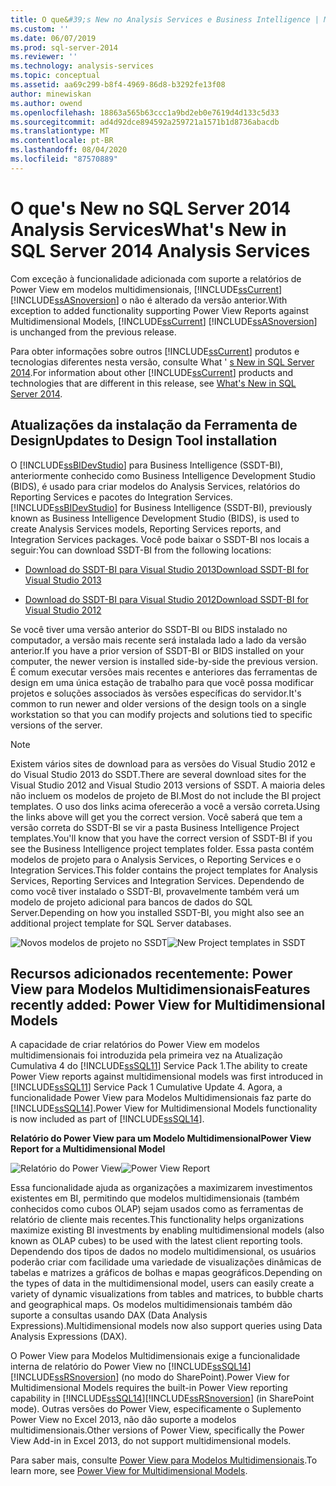 ```yaml
---
title: O que&#39;s New no Analysis Services e Business Intelligence | Microsoft Docs
ms.custom: ''
ms.date: 06/07/2019
ms.prod: sql-server-2014
ms.reviewer: ''
ms.technology: analysis-services
ms.topic: conceptual
ms.assetid: aa69c299-b8f4-4969-86d8-b3292fe13f08
author: minewiskan
ms.author: owend
ms.openlocfilehash: 18863a565b63ccc1a9bd2eb0e7619d4d133c5d33
ms.sourcegitcommit: ad4d92dce894592a259721a1571b1d8736abacdb
ms.translationtype: MT
ms.contentlocale: pt-BR
ms.lasthandoff: 08/04/2020
ms.locfileid: "87570889"
---
```

# <a name="what39s-new-in-sql-server-2014-analysis-services"></a><span data-ttu-id="2b221-102">O que&#39;s New no SQL Server 2014 Analysis Services</span><span class="sxs-lookup"><span data-stu-id="2b221-102">What&#39;s New in SQL Server 2014 Analysis Services</span></span>
  <span data-ttu-id="2b221-103">Com exceção à funcionalidade adicionada com suporte a relatórios de Power View em modelos multidimensionais, [!INCLUDE[ssCurrent](../includes/sscurrent-md.md)] [!INCLUDE[ssASnoversion](../includes/ssasnoversion-md.md)] o não é alterado da versão anterior.</span><span class="sxs-lookup"><span data-stu-id="2b221-103">With exception to added functionality supporting Power View Reports against Multidimensional Models, [!INCLUDE[ssCurrent](../includes/sscurrent-md.md)] [!INCLUDE[ssASnoversion](../includes/ssasnoversion-md.md)] is unchanged from the previous release.</span></span>

 <span data-ttu-id="2b221-104">Para obter informações sobre outros [!INCLUDE[ssCurrent](../includes/sscurrent-md.md)] produtos e tecnologias diferentes nesta versão, consulte What ' [s New in SQL Server 2014](../sql-server/what-s-new-in-sql-server-2016.md).</span><span class="sxs-lookup"><span data-stu-id="2b221-104">For information about other [!INCLUDE[ssCurrent](../includes/sscurrent-md.md)] products and technologies that are different in this release, see [What's New in SQL Server 2014](../sql-server/what-s-new-in-sql-server-2016.md).</span></span>

## <a name="updates-to-design-tool-installation"></a><span data-ttu-id="2b221-105">Atualizações da instalação da Ferramenta de Design</span><span class="sxs-lookup"><span data-stu-id="2b221-105">Updates to Design Tool installation</span></span>
 <span data-ttu-id="2b221-106">O [!INCLUDE[ssBIDevStudio](../includes/ssbidevstudio-md.md)] para Business Intelligence (SSDT-BI), anteriormente conhecido como Business Intelligence Development Studio (BIDS), é usado para criar modelos do Analysis Services, relatórios do Reporting Services e pacotes do Integration Services.</span><span class="sxs-lookup"><span data-stu-id="2b221-106">[!INCLUDE[ssBIDevStudio](../includes/ssbidevstudio-md.md)] for Business Intelligence (SSDT-BI), previously known as Business Intelligence Development Studio (BIDS), is used to create Analysis Services models, Reporting Services reports, and Integration Services packages.</span></span> <span data-ttu-id="2b221-107">Você pode baixar o SSDT-BI nos locais a seguir:</span><span class="sxs-lookup"><span data-stu-id="2b221-107">You can download SSDT-BI from the following locations:</span></span>

-   [<span data-ttu-id="2b221-108">Download do SSDT-BI para Visual Studio 2013</span><span class="sxs-lookup"><span data-stu-id="2b221-108">Download SSDT-BI for Visual Studio 2013</span></span>](https://go.microsoft.com/fwlink/p/?LinkId=396526)

-   [<span data-ttu-id="2b221-109">Download do SSDT-BI para Visual Studio 2012</span><span class="sxs-lookup"><span data-stu-id="2b221-109">Download SSDT-BI for Visual Studio 2012</span></span>](https://go.microsoft.com/fwlink/p/?LinkID=273673)

 <span data-ttu-id="2b221-110">Se você tiver uma versão anterior do SSDT-BI ou BIDS instalado no computador, a versão mais recente será instalada lado a lado da versão anterior.</span><span class="sxs-lookup"><span data-stu-id="2b221-110">If you have a prior version of SSDT-BI or BIDS installed on your computer, the newer version is installed side-by-side the previous version.</span></span> <span data-ttu-id="2b221-111">É comum executar versões mais recentes e anteriores das ferramentas de design em uma única estação de trabalho para que você possa modificar projetos e soluções associados às versões específicas do servidor.</span><span class="sxs-lookup"><span data-stu-id="2b221-111">It's common to run newer and older versions of the design tools on a single workstation so that you can modify projects and solutions tied to specific versions of the server.</span></span>

> [!NOTE]
>  <span data-ttu-id="2b221-112">Existem vários sites de download para as versões do Visual Studio 2012 e do Visual Studio 2013 do SSDT.</span><span class="sxs-lookup"><span data-stu-id="2b221-112">There are several download sites for the Visual Studio 2012 and Visual Studio 2013 versions of SSDT.</span></span> <span data-ttu-id="2b221-113">A maioria deles não incluem os modelos de projeto de BI.</span><span class="sxs-lookup"><span data-stu-id="2b221-113">Most do not include the BI project templates.</span></span> <span data-ttu-id="2b221-114">O uso dos links acima oferecerão a você a versão correta.</span><span class="sxs-lookup"><span data-stu-id="2b221-114">Using the links above will get you the correct version.</span></span> <span data-ttu-id="2b221-115">Você saberá que tem a versão correta do SSDT-BI se vir a pasta Business Intelligence Project templates.</span><span class="sxs-lookup"><span data-stu-id="2b221-115">You'll know that you have the correct version of SSDT-BI if you see the Business Intelligence project templates folder.</span></span> <span data-ttu-id="2b221-116">Essa pasta contém modelos de projeto para o Analysis Services, o Reporting Services e o Integration Services.</span><span class="sxs-lookup"><span data-stu-id="2b221-116">This folder contains the project templates for Analysis Services, Reporting Services and Integration Services.</span></span> <span data-ttu-id="2b221-117">Dependendo de como você tiver instalado o SSDT-BI, provavelmente também verá um modelo de projeto adicional para bancos de dados do SQL Server.</span><span class="sxs-lookup"><span data-stu-id="2b221-117">Depending on how you installed SSDT-BI, you might also see an additional project template for SQL Server databases.</span></span>

 <span data-ttu-id="2b221-118">![Novos modelos de projeto no SSDT](media/ssdt-biprojects.png "Novos modelos de projeto no SSDT")</span><span class="sxs-lookup"><span data-stu-id="2b221-118">![New Project templates in SSDT](media/ssdt-biprojects.png "New Project templates in SSDT")</span></span>

## <a name="features-recently-added-power-view-for-multidimensional-models"></a><span data-ttu-id="2b221-119">Recursos adicionados recentemente: Power View para Modelos Multidimensionais</span><span class="sxs-lookup"><span data-stu-id="2b221-119">Features recently added: Power View for Multidimensional Models</span></span>
 <span data-ttu-id="2b221-120">A capacidade de criar relatórios do Power View em modelos multidimensionais foi introduzida pela primeira vez na Atualização Cumulativa 4 do [!INCLUDE[ssSQL11](../includes/sssql11-md.md)] Service Pack 1.</span><span class="sxs-lookup"><span data-stu-id="2b221-120">The ability to create Power View reports against multidimensional models was first introduced in [!INCLUDE[ssSQL11](../includes/sssql11-md.md)] Service Pack 1 Cumulative Update 4.</span></span> <span data-ttu-id="2b221-121">Agora, a funcionalidade Power View para Modelos Multidimensionais faz parte do [!INCLUDE[ssSQL14](../includes/sssql14-md.md)].</span><span class="sxs-lookup"><span data-stu-id="2b221-121">Power View for Multidimensional Models functionality is now included as part of [!INCLUDE[ssSQL14](../includes/sssql14-md.md)].</span></span>

 <span data-ttu-id="2b221-122">**Relatório do Power View para um Modelo Multidimensional**</span><span class="sxs-lookup"><span data-stu-id="2b221-122">**Power View Report for a Multidimensional Model**</span></span>

 <span data-ttu-id="2b221-123">![Relatório do Power View](media/powerviewreport-wn.gif "Relatório do Power View")</span><span class="sxs-lookup"><span data-stu-id="2b221-123">![Power View Report](media/powerviewreport-wn.gif "Power View Report")</span></span>

 <span data-ttu-id="2b221-124">Essa funcionalidade ajuda as organizações a maximizarem investimentos existentes em BI, permitindo que modelos multidimensionais (também conhecidos como cubos OLAP) sejam usados como as ferramentas de relatório de cliente mais recentes.</span><span class="sxs-lookup"><span data-stu-id="2b221-124">This functionality helps organizations maximize existing BI investments by enabling multidimensional models (also known as OLAP cubes) to be used with the latest client reporting tools.</span></span> <span data-ttu-id="2b221-125">Dependendo dos tipos de dados no modelo multidimensional, os usuários poderão criar com facilidade uma variedade de visualizações dinâmicas de tabelas e matrizes a gráficos de bolhas e mapas geográficos.</span><span class="sxs-lookup"><span data-stu-id="2b221-125">Depending on the types of data in the multidimensional model, users can easily create a variety of dynamic visualizations from tables and matrices, to bubble charts and geographical maps.</span></span> <span data-ttu-id="2b221-126">Os modelos multidimensionais também dão suporte a consultas usando DAX (Data Analysis Expressions).</span><span class="sxs-lookup"><span data-stu-id="2b221-126">Multidimensional models now also support queries using Data Analysis Expressions (DAX).</span></span>

 <span data-ttu-id="2b221-127">O Power View para Modelos Multidimensionais exige a funcionalidade interna de relatório do Power View no [!INCLUDE[ssSQL14](../includes/sssql14-md.md)][!INCLUDE[ssRSnoversion](../includes/ssrsnoversion-md.md)] (no modo do SharePoint).</span><span class="sxs-lookup"><span data-stu-id="2b221-127">Power View for Multidimensional Models requires the built-in Power View reporting capability in [!INCLUDE[ssSQL14](../includes/sssql14-md.md)][!INCLUDE[ssRSnoversion](../includes/ssrsnoversion-md.md)] (in SharePoint mode).</span></span> <span data-ttu-id="2b221-128">Outras versões do Power View, especificamente o Suplemento Power View no Excel 2013, não dão suporte a modelos multidimensionais.</span><span class="sxs-lookup"><span data-stu-id="2b221-128">Other versions of Power View, specifically the Power View Add-in in Excel 2013, do not support multidimensional models.</span></span>

 <span data-ttu-id="2b221-129">Para saber mais, consulte [Power View para Modelos Multidimensionais](https://msdn.microsoft.com/library/dn140246.aspx).</span><span class="sxs-lookup"><span data-stu-id="2b221-129">To learn more, see [Power View for Multidimensional Models](https://msdn.microsoft.com/library/dn140246.aspx).</span></span>


